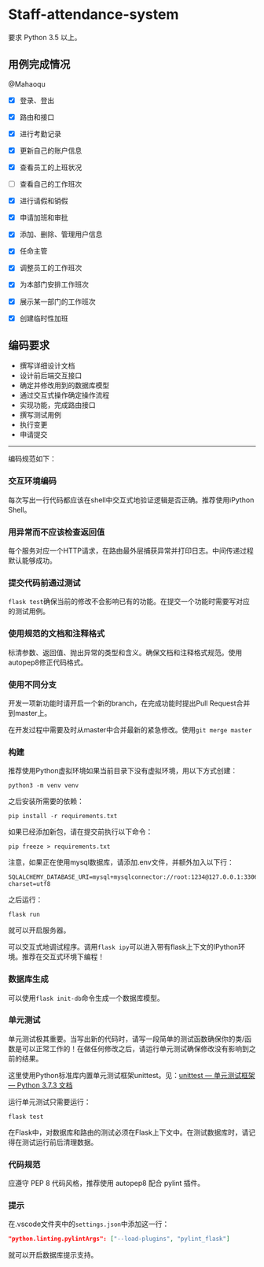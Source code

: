 # Staff-attendance-system

要求 Python 3.5 以上。

## 用例完成情况
@Mahaoqu
- [x] 登录、登出
- [x] 路由和接口

- [x] 进行考勤记录
- [x] 更新自己的账户信息
- [x] 查看员工的上班状况

- [ ] 查看自己的工作班次
- [x] 进行请假和销假
- [x] 申请加班和审批
- [x] 添加、删除、管理用户信息
- [x] 任命主管

- [x] 调整员工的工作班次
- [x] 为本部门安排工作班次
- [x] 展示某一部门的工作班次
- [x] 创建临时性加班

## 编码要求
* 撰写详细设计文档
* 设计前后端交互接口
* 确定并修改用到的数据库模型
* 通过交互式操作确定操作流程
* 实现功能，完成路由接口
* 撰写测试用例
* 执行变更
* 申请提交
---
编码规范如下：

### 交互环境编码
每次写出一行代码都应该在shell中交互式地验证逻辑是否正确。推荐使用iPython Shell。

### 用异常而不应该检查返回值
每个服务对应一个HTTP请求，在路由最外层捕获异常并打印日志。中间传递过程默认能够成功。

### 提交代码前通过测试
`flask test`确保当前的修改不会影响已有的功能。在提交一个功能时需要写对应的测试用例。

### 使用规范的文档和注释格式
标清参数、返回值、抛出异常的类型和含义。确保文档和注释格式规范。使用autopep8修正代码格式。

### 使用不同分支
开发一项新功能时请开启一个新的branch，在完成功能时提出Pull Request合并到master上。

在开发过程中需要及时从master中合并最新的紧急修改。使用`git merge master`


### 构建

推荐使用Python虚拟环境如果当前目录下没有虚拟环境，用以下方式创建：
```
python3 -m venv venv
```

之后安装所需要的依赖：
```
pip install -r requirements.txt
```

如果已经添加新包，请在提交前执行以下命令：
```
pip freeze > requirements.txt
```

注意，如果正在使用mysql数据库，请添加.env文件，并额外加入以下行：
```
SQLALCHEMY_DATABASE_URI=mysql+mysqlconnector://root:1234@127.0.0.1:3306/sys_db?charset=utf8
```
之后运行：
```
flask run
```
就可以开启服务器。

可以交互式地调试程序。调用`flask ipy`可以进入带有flask上下文的IPython环境。推荐在交互式环境下编程！

### 数据库生成
可以使用`flask init-db`命令生成一个数据库模型。

### 单元测试
单元测试极其重要。当写出新的代码时，请写一段简单的测试函数确保你的类/函数是可以正常工作的！在做任何修改之后，请运行单元测试确保修改没有影响到之前的结果。

这里使用Python标准库内置单元测试框架unittest。见：[unittest — 单元测试框架 — Python 3.7.3 文档](https://docs.python.org/zh-cn/3/library/unittest.html)

运行单元测试只需要运行：
```
flask test
```

在Flask中，对数据库和路由的测试必须在Flask上下文中。在测试数据库时，请记得在测试运行前后清理数据。

### 代码规范
应遵守 PEP 8 代码风格，推荐使用 autopep8 配合 pylint 插件。


### 提示
在.vscode文件夹中的`settings.json`中添加这一行：
```json
"python.linting.pylintArgs": ["--load-plugins", "pylint_flask"]
```
就可以开启数据库提示支持。
